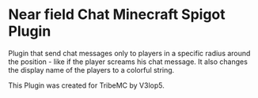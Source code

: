 # Near field Chat Minecraft Spigot Plugin
Plugin that send chat messages only to players in a specific radius around the position - like if the player screams his chat message. It also changes the display name of the players to a colorful string.

This Plugin was created for TribeMC by V3lop5.